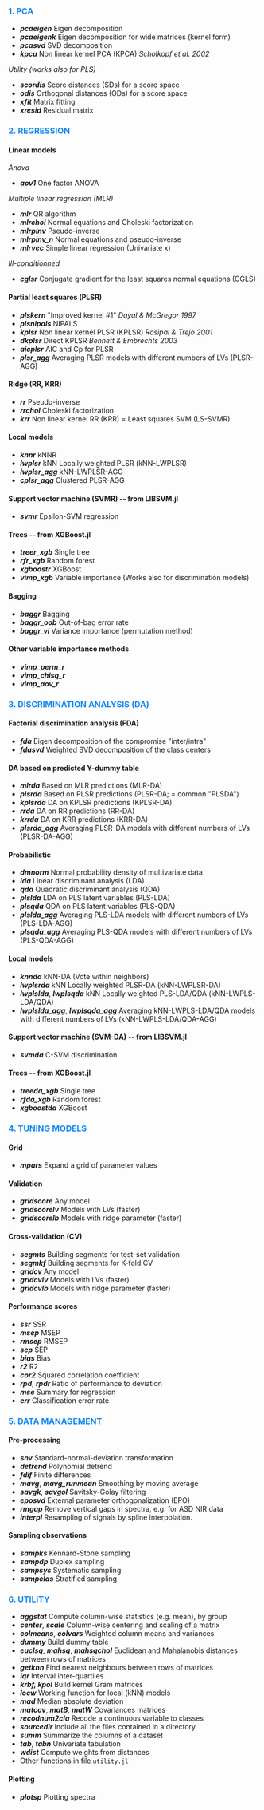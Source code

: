 ### <span style="color:#1589F0"> **1. PCA** </span>

- ***pcaeigen*** Eigen decomposition
- ***pcaeigenk*** Eigen decomposition for wide matrices (kernel form)
- ***pcasvd*** SVD decomposition
- ***kpca*** Non linear kernel PCA  (KPCA) *Scholkopf et al. 2002*

*Utility (works also for PLS)*
- ***scordis*** Score distances (SDs) for a score space
- ***odis*** Orthogonal distances (ODs) for a score space
- ***xfit*** Matrix fitting 
- ***xresid*** Residual matrix 

### <span style="color:#1589F0;"> **2. REGRESSION** </span>

#### **Linear models**

*Anova*

- ***aov1*** One factor ANOVA

*Multiple linear regression (MLR)*

- ***mlr*** QR algorithm
- ***mlrchol*** Normal equations and Choleski factorization
- ***mlrpinv*** Pseudo-inverse
- ***mlrpinv_n*** Normal equations and pseudo-inverse
- ***mlrvec*** Simple linear regression (Univariate x)

*Ill-conditionned* 

- ***cglsr*** Conjugate gradient for the least squares normal equations (CGLS)

#### **Partial least squares (PLSR)**

- ***plskern*** "Improved kernel #1" *Dayal & McGregor 1997*
- ***plsnipals*** NIPALS
- ***kplsr*** Non linear kernel PLSR (KPLSR) *Rosipal & Trejo 2001*
- ***dkplsr*** Direct KPLSR *Bennett & Embrechts 2003*
- ***aicplsr*** AIC and Cp for PLSR
- ***plsr_agg*** Averaging PLSR models with different numbers of LVs (PLSR-AGG)

#### **Ridge (RR, KRR)**

- ***rr*** Pseudo-inverse
- ***rrchol*** Choleski factorization
- ***krr*** Non linear kernel RR (KRR) = Least squares SVM (LS-SVMR)

#### **Local models**

- ***knnr*** kNNR
- ***lwplsr*** kNN Locally weighted PLSR (kNN-LWPLSR)
- ***lwplsr_agg*** kNN-LWPLSR-AGG 
- ***cplsr_agg*** Clustered PLSR-AGG

#### **Support vector machine (SVMR)** -- from LIBSVM.jl
- ***svmr*** Epsilon-SVM regression

#### **Trees** -- from XGBoost.jl

- ***treer_xgb*** Single tree
- ***rfr_xgb*** Random forest
- ***xgboostr*** XGBoost
- ***vimp_xgb*** Variable importance (Works also for discrimination models)

#### **Bagging**

- ***baggr*** Bagging 
- ***baggr_oob*** Out-of-bag error rate
- ***baggr_vi*** Variance importance (permutation method)

#### **Other variable importance methods**

- ***vimp_perm_r*** 
- ***vimp_chisq_r*** 
- ***vimp_aov_r*** 

### <span style="color:#1589F0"> **3. DISCRIMINATION ANALYSIS (DA)** </span>

#### Factorial discrimination analysis (FDA)

- ***fda*** Eigen decomposition of the compromise "inter/intra"
- ***fdasvd*** Weighted SVD decomposition of the class centers

#### DA based on predicted Y-dummy table

- ***mlrda*** Based on MLR predictions (MLR-DA)
- ***plsrda*** Based on PLSR predictions (PLSR-DA; = common "PLSDA")
- ***kplsrda*** DA on KPLSR predictions (KPLSR-DA)
- ***rrda*** DA on RR predictions (RR-DA)
- ***krrda*** DA on KRR predictions (KRR-DA)
- ***plsrda_agg*** Averaging PLSR-DA models with different numbers of LVs (PLSR-DA-AGG)

#### Probabilistic

- ***dmnorm*** Normal probability density of multivariate data
- ***lda*** Linear discriminant analysis (LDA)
- ***qda*** Quadratic discriminant analysis (QDA)
- ***plslda*** LDA on PLS latent variables (PLS-LDA)
- ***plsqda*** QDA on PLS latent variables (PLS-QDA)
- ***plslda_agg*** Averaging PLS-LDA models with different numbers of LVs (PLS-LDA-AGG)
- ***plsqda_agg*** Averaging PLS-QDA models with different numbers of LVs (PLS-QDA-AGG)

#### **Local models**

- ***knnda*** kNN-DA (Vote within neighbors)
- ***lwplsrda*** kNN Locally weighted PLSR-DA (kNN-LWPLSR-DA)
- ***lwplslda***, ***lwplsqda*** kNN Locally weighted PLS-LDA/QDA (kNN-LWPLS-LDA/QDA)
- ***lwplslda_agg***, ***lwplsqda_agg*** Averaging kNN-LWPLS-LDA/QDA models with different numbers of LVs (kNN-LWPLS-LDA/QDA-AGG)

#### **Support vector machine (SVM-DA)** -- from LIBSVM.jl
- ***svmda*** C-SVM discrimination

#### **Trees** -- from XGBoost.jl

- ***treeda_xgb*** Single tree
- ***rfda_xgb*** Random forest
- ***xgboostda*** XGBoost

### <span style="color:#1589F0"> **4. TUNING MODELS** </span>

#### **Grid**

- ***mpars*** Expand a grid of parameter values

#### **Validation**

- ***gridscore*** Any model
- ***gridscorelv*** Models with LVs (faster)
- ***gridscorelb*** Models with ridge parameter (faster)
  
#### **Cross-validation (CV)**

- ***segmts*** Building segments for test-set validation
- ***segmkf*** Building segments for K-fold CV
- ***gridcv*** Any model
- ***gridcvlv*** Models with LVs (faster)
- ***gridcvlb*** Models with ridge parameter (faster)  

#### **Performance scores**

- ***ssr*** SSR
- ***msep*** MSEP
- ***rmsep*** RMSEP
- ***sep*** SEP
- ***bias*** Bias
- ***r2*** R2
- ***cor2*** Squared correlation coefficient
- ***rpd***, ***rpdr*** Ratio of performance to deviation
- ***mse*** Summary for regression
- ***err*** Classification error rate

### <span style="color:#1589F0"> **5. DATA MANAGEMENT** </span>

#### **Pre-processing**

- ***snv*** Standard-normal-deviation transformation
- ***detrend*** Polynomial detrend
- ***fdif*** Finite differences
- ***mavg***, ***mavg_runmean*** Smoothing by moving average
- ***savgk***, ***savgol*** Savitsky-Golay filtering
- ***eposvd*** External parameter orthogonalization (EPO)
- ***rmgap*** Remove vertical gaps in spectra, e.g. for ASD NIR data
- ***interpl*** Resampling of signals by spline interpolation.

#### **Sampling observations**

- ***sampks*** Kennard-Stone sampling 
- ***sampdp*** Duplex sampling 
- ***sampsys*** Systematic sampling
- ***sampclas*** Stratified sampling

### <span style="color:#1589F0"> **6. UTILITY** </span>

- ***aggstat*** Compute column-wise statistics (e.g. mean), by group
- ***center***, ***scale*** Column-wise centering and scaling of a matrix
- ***colmeans***, ***colvars*** Weighted column means and variances
- ***dummy*** Build dummy table
- ***euclsq***, ***mahsq***, ***mahsqchol*** Euclidean and Mahalanobis distances between rows of matrices
- ***getknn*** Find nearest neighbours between rows of matrices
- ***iqr*** Interval inter-quartiles
- ***krbf, kpol*** Build kernel Gram matrices
- ***locw*** Working function for local (kNN) models
- ***mad*** Median absolute deviation
- ***matcov***, ***matB***, ***matW*** Covariances matrices
- ***recodnum2cla*** Recode a continuous variable to classes
- ***sourcedir*** Include all the files contained in a directory
- ***summ*** Summarize the columns of a dataset
- ***tab***, ***tabn*** Univariate tabulation 
- ***wdist*** Compute weights from distances
- Other functions in file `utility.jl`

#### **Plotting**

- ***plotsp*** Plotting spectra



<!---
#### Support vector machine
- ***svmda*** SVMDA (= SVMC)
-->

<!---
- ***plsrannar*** Kernel version for wide matrices (Rannar et al. 1994)
- ***simpls***
-->

<!---  
#### **Heuristic**  
- ***selwold*** Wold's criterion for models with LVs  
-->

<!---
### <span style="color:#1589F0"> **SELECTION OF VARIABLES** </span>
- ***covsel*** COVSEL algorithm (Roger et al. 2011)
-->

<!---
#### **Multi-block**
- ***mblocks*** Makes a list of blocks
- ***hconcat*** Horizontal block concatenation 
- ***blockscal*** Block autoscaling
-->

<!---
### <span style="color:#1589F0"> **GRAPHICS** </span>
- ***plostsp1*** Same as  ***plotsp*** but one-by-one row
- ***plotxy*** 2-d scatter plot
- ***plotjit*** Jittered plot
- ***plotscore*** Plotting error rates of prediction models
-->

<!---
#### **Checking**
- ***checkna*** Find and count NA values in a data set
- ***plotxna*** Plotting missing data in a matrix
- ***checkdupl*** Find duplicated row observations between two data sets 
- ***rmdupl*** Remove duplicated row observations between two data sets
-->

<!---
#### **Datasets**
- ***asdgap** ASD spectra with vertical gaps
- ***cassav*** Tropical shrubs
- ***forages*** Tropical forages
- ***octane*** Gazoline "octane" dataset
- ***ozone*** Los Angeles "ozone" pollution (1976) dataset
-->
